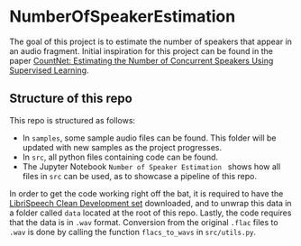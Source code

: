 # NumberOfSpeakerEstimation

The goal of this project is to estimate the number of speakers that appear in an audio fragment.
Initial inspiration for this project can be found in the paper [CountNet: Estimating the Number of Concurrent Speakers Using Supervised Learning](https://ieeexplore.ieee.org/document/8506601).

## Structure of this repo

This repo is structured as follows:
 - In `samples`, some sample audio files can be found. This folder will be updated with new samples as the project progresses.
  - In `src`, all python files containing code can be found.
  - The Jupyter Notebook `Number of Speaker Estimation ` shows how all files in `src` can be used, as to showcase a pipeline of this repo.

In order to get the code working right off the bat, it is required to have the [LibriSpeech Clean Development set](https://www.openslr.org/12) downloaded, and to unwrap this data in a folder called `data` located at the root of this repo. Lastly, the code requires that the data is in `.wav` format. Conversion from the original `.flac` files to `.wav` is done by calling the function `flacs_to_wavs` in `src/utils.py`.